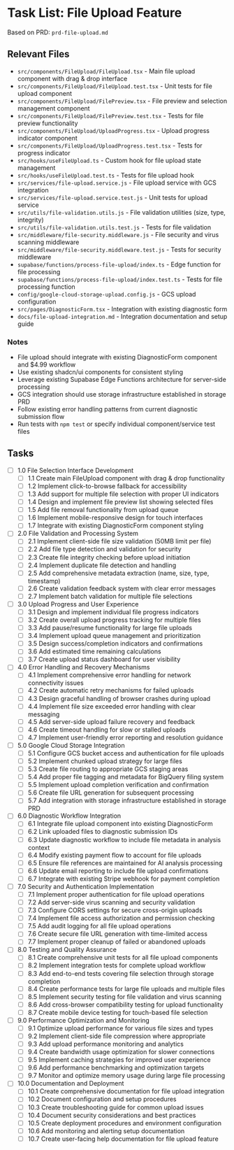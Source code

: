 # Task List: File Upload Feature

Based on PRD: `prd-file-upload.md`

## Relevant Files

- `src/components/FileUpload/FileUpload.tsx` - Main file upload component with drag & drop interface
- `src/components/FileUpload/FileUpload.test.tsx` - Unit tests for file upload component
- `src/components/FileUpload/FilePreview.tsx` - File preview and selection management component
- `src/components/FileUpload/FilePreview.test.tsx` - Tests for file preview functionality
- `src/components/FileUpload/UploadProgress.tsx` - Upload progress indicator component
- `src/components/FileUpload/UploadProgress.test.tsx` - Tests for progress indicator
- `src/hooks/useFileUpload.ts` - Custom hook for file upload state management
- `src/hooks/useFileUpload.test.ts` - Tests for file upload hook
- `src/services/file-upload.service.js` - File upload service with GCS integration
- `src/services/file-upload.service.test.js` - Unit tests for upload service
- `src/utils/file-validation.utils.js` - File validation utilities (size, type, integrity)
- `src/utils/file-validation.utils.test.js` - Tests for file validation
- `src/middleware/file-security.middleware.js` - File security and virus scanning middleware
- `src/middleware/file-security.middleware.test.js` - Tests for security middleware
- `supabase/functions/process-file-upload/index.ts` - Edge function for file processing
- `supabase/functions/process-file-upload/index.test.ts` - Tests for file processing function
- `config/google-cloud-storage-upload.config.js` - GCS upload configuration
- `src/pages/DiagnosticForm.tsx` - Integration with existing diagnostic form
- `docs/file-upload-integration.md` - Integration documentation and setup guide

### Notes

- File upload should integrate with existing DiagnosticForm component and $4.99 workflow
- Use existing shadcn/ui components for consistent styling
- Leverage existing Supabase Edge Functions architecture for server-side processing
- GCS integration should use storage infrastructure established in storage PRD
- Follow existing error handling patterns from current diagnostic submission flow
- Run tests with `npm test` or specify individual component/service test files

## Tasks

- [ ] 1.0 File Selection Interface Development
  - [ ] 1.1 Create main FileUpload component with drag & drop functionality
  - [ ] 1.2 Implement click-to-browse fallback for accessibility
  - [ ] 1.3 Add support for multiple file selection with proper UI indicators
  - [ ] 1.4 Design and implement file preview list showing selected files
  - [ ] 1.5 Add file removal functionality from upload queue
  - [ ] 1.6 Implement mobile-responsive design for touch interfaces
  - [ ] 1.7 Integrate with existing DiagnosticForm component styling

- [ ] 2.0 File Validation and Processing System
  - [ ] 2.1 Implement client-side file size validation (50MB limit per file)
  - [ ] 2.2 Add file type detection and validation for security
  - [ ] 2.3 Create file integrity checking before upload initiation
  - [ ] 2.4 Implement duplicate file detection and handling
  - [ ] 2.5 Add comprehensive metadata extraction (name, size, type, timestamp)
  - [ ] 2.6 Create validation feedback system with clear error messages
  - [ ] 2.7 Implement batch validation for multiple file selections

- [ ] 3.0 Upload Progress and User Experience
  - [ ] 3.1 Design and implement individual file progress indicators
  - [ ] 3.2 Create overall upload progress tracking for multiple files
  - [ ] 3.3 Add pause/resume functionality for large file uploads
  - [ ] 3.4 Implement upload queue management and prioritization
  - [ ] 3.5 Design success/completion indicators and confirmations
  - [ ] 3.6 Add estimated time remaining calculations
  - [ ] 3.7 Create upload status dashboard for user visibility

- [ ] 4.0 Error Handling and Recovery Mechanisms
  - [ ] 4.1 Implement comprehensive error handling for network connectivity issues
  - [ ] 4.2 Create automatic retry mechanisms for failed uploads
  - [ ] 4.3 Design graceful handling of browser crashes during upload
  - [ ] 4.4 Implement file size exceeded error handling with clear messaging
  - [ ] 4.5 Add server-side upload failure recovery and feedback
  - [ ] 4.6 Create timeout handling for slow or stalled uploads
  - [ ] 4.7 Implement user-friendly error reporting and resolution guidance

- [ ] 5.0 Google Cloud Storage Integration
  - [ ] 5.1 Configure GCS bucket access and authentication for file uploads
  - [ ] 5.2 Implement chunked upload strategy for large files
  - [ ] 5.3 Create file routing to appropriate GCS staging areas
  - [ ] 5.4 Add proper file tagging and metadata for BigQuery filing system
  - [ ] 5.5 Implement upload completion verification and confirmation
  - [ ] 5.6 Create file URL generation for subsequent processing
  - [ ] 5.7 Add integration with storage infrastructure established in storage PRD

- [ ] 6.0 Diagnostic Workflow Integration
  - [ ] 6.1 Integrate file upload component into existing DiagnosticForm
  - [ ] 6.2 Link uploaded files to diagnostic submission IDs
  - [ ] 6.3 Update diagnostic workflow to include file metadata in analysis context
  - [ ] 6.4 Modify existing payment flow to account for file uploads
  - [ ] 6.5 Ensure file references are maintained for AI analysis processing
  - [ ] 6.6 Update email reporting to include file upload confirmations
  - [ ] 6.7 Integrate with existing Stripe webhook for payment completion

- [ ] 7.0 Security and Authentication Implementation
  - [ ] 7.1 Implement proper authentication for file upload operations
  - [ ] 7.2 Add server-side virus scanning and security validation
  - [ ] 7.3 Configure CORS settings for secure cross-origin uploads
  - [ ] 7.4 Implement file access authorization and permission checking
  - [ ] 7.5 Add audit logging for all file upload operations
  - [ ] 7.6 Create secure file URL generation with time-limited access
  - [ ] 7.7 Implement proper cleanup of failed or abandoned uploads

- [ ] 8.0 Testing and Quality Assurance
  - [ ] 8.1 Create comprehensive unit tests for all file upload components
  - [ ] 8.2 Implement integration tests for complete upload workflow
  - [ ] 8.3 Add end-to-end tests covering file selection through storage completion
  - [ ] 8.4 Create performance tests for large file uploads and multiple files
  - [ ] 8.5 Implement security testing for file validation and virus scanning
  - [ ] 8.6 Add cross-browser compatibility testing for upload functionality
  - [ ] 8.7 Create mobile device testing for touch-based file selection

- [ ] 9.0 Performance Optimization and Monitoring
  - [ ] 9.1 Optimize upload performance for various file sizes and types
  - [ ] 9.2 Implement client-side file compression where appropriate
  - [ ] 9.3 Add upload performance monitoring and analytics
  - [ ] 9.4 Create bandwidth usage optimization for slower connections
  - [ ] 9.5 Implement caching strategies for improved user experience
  - [ ] 9.6 Add performance benchmarking and optimization targets
  - [ ] 9.7 Monitor and optimize memory usage during large file processing

- [ ] 10.0 Documentation and Deployment
  - [ ] 10.1 Create comprehensive documentation for file upload integration
  - [ ] 10.2 Document configuration and setup procedures
  - [ ] 10.3 Create troubleshooting guide for common upload issues
  - [ ] 10.4 Document security considerations and best practices
  - [ ] 10.5 Create deployment procedures and environment configuration
  - [ ] 10.6 Add monitoring and alerting setup documentation
  - [ ] 10.7 Create user-facing help documentation for file upload feature